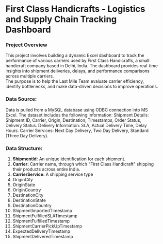 # First Class Handicrafts - Logistics and Supply Chain Tracking Dashboard

### Project Overview
This project involves building a dynamic Excel dashboard to track the performance of various carriers used by First Class Handicrafts, a small handicraft company based in Delhi, India. The dashboard provides real-time insights into shipment deliveries, delays, and performance comparisons across multiple carriers.
\
The purpose is to help the Last Mile Team evaluate carrier efficiency, identify bottlenecks, and make data-driven decisions to improve operations.

### Data Source:
Data is pulled from a MySQL database using ODBC connection into MS Excel.
The dataset includes the following information:
Shipment Details: Shipment ID, Carrier, Origin, Destination, Timestamps, Order Status, Delivery Status.
Delivery Information: SLA, Actual Delivery Time, Delay Hours.
Carrier Services: Next Day Delivery, Two Day Delivery, Standard (Three Day Delivery).

### Data Structure:
1. **ShipmentId:** An unique identification for each shipment. 
2. **Carrier:** Carrier name, through which "First Class Handicraft" shipping their products across entire India.
3. **CarrierService:** A shipping service type
4. OriginCity
5. OriginState
6. OriginCountry
7. DestinationCity
8. DestinationState
9. DestinationCountry
10. ShipmentImportedTimestamp
11. ShipmentFulfilledSLATimestamp
12. ShipmentFulfilledTimestamp
13. ShipmentCarrierPickUpTimestamp
14. ExpectedDeliveryTimestamp
15. ShipmentDeliveredTimestamp
